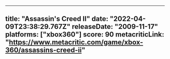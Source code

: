 
---
title: "Assassin's Creed II"
date: "2022-04-09T23:38:29.767Z"
releaseDate: "2009-11-17"
platforms: ["xbox360"]
score: 90
metacriticLink: "https://www.metacritic.com/game/xbox-360/assassins-creed-ii"
---
